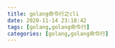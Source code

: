 ```yaml
---
title: golang命令行之cli
date: 2020-11-14 23:18:42
tags: [golang,golang命令行]
categories: [golang,golang命令行]
---
```

